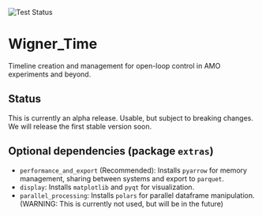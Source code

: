 ![Test Status](https://github.com/WignerQuantumOptics/Wigner_Time/actions/workflows/tests.yml/badge.svg)

# Wigner_Time
Timeline creation and management for open-loop control in AMO experiments and beyond.

## Status
This is currently an alpha release. Usable, but subject to breaking changes.
We will release the first stable version soon.


## Optional dependencies (package `extras`) 
 - `performance_and_export` (Recommended): Installs `pyarrow` for memory management, sharing between systems and export to `parquet`.
 - `display`: Installs `matplotlib` and `pyqt` for visualization.
 - `parallel_processing`: Installs `polars` for parallel dataframe manipulation. (WARNING: This is currently not used, but will be in the future)
